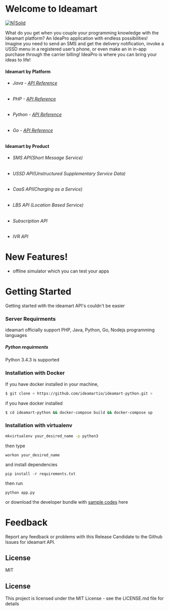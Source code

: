 
# Welcome to Ideamart  
  
[![N|Solid](http://www.ideamart.lk/web/wp-content/uploads/2017/02/logo-dark.png)](https://nodesource.com/products/nsolid)  
  
What do you get when you couple your programming knowledge with the Ideamart platform? An IdeaPro application with endless possibilities!  
Imagine you need to send an SMS and get the delivery notification, invoke a USSD menu in a registered user’s phone, or even make an in in-app purchase through the carrier billing! IdeaPro is where you can bring your ideas to life!  
    
  #### Ideamart by Platform  
  
  - ###### Java  - [API Reference](http://breakdance.io)  
  - ###### PHP -  [API Reference](http://breakdance.io)  
  - ###### Python -  [API Reference](http://breakdance.io)  
  - ###### Go -  [API Reference](http://breakdance.io)  
    
    
#### Ideamart by Product  
  
  - ###### SMS API(Short Message Service)  
  - ###### USSD API(Unstructured Supplementary Service Data)  
  - ###### CaaS API(Charging as a Service)  
  - ###### LBS API (Location Based Service)  
  - ###### Subscription API  
  - ###### IVR API  
  
# New Features!  
  
  - offline simulator which you can test your apps  
    
  
# Getting Started  
  
Getting started with the ideamart API's couldn't be easier  
  
### Server Requirments   
ideamart officially support PHP, Java, Python, Go, Nodejs programming languages  
  
##### Python requirments  
Python 3.4.3 is supported   
  
### Installation  with Docker
If you have docker installed in your machine,
    
```sh  
$ git clone < https://github.com/ideamartio/ideamart-python.git >  
```  
if you have docker installed
```sh  
$ cd ideamart-python && docker-compose build && docker-compose up
```  

### Installation  with virtualenv
  ```sh 
  mkvirtualenv your_desired_name -p python3 
  ```
  then type
  ```
  workon your_desired_name
  ```
and install dependencies 
```
pip install -r requirements.txt
```
then run

```
python app.py
```

  
or download the developer bundle with   [sample codes](http://www.ideamart.lk/web/idea-pro/downloads/download-list/) here   
  
 # Feedback  
Report any feedback or problems with this Release Candidate to the Github Issues for ideamart API.  
  
  
License  
----  
  
MIT  
## License  
This project is licensed under the MIT License - see the LICENSE.md file for details